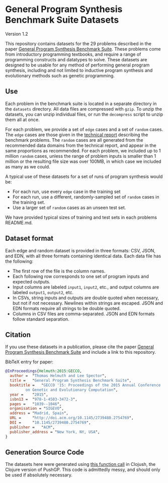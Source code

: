 # General Program Synthesis Benchmark Suite Datasets

Version 1.2

This repository contains datasets for the 29 problems described in the paper [General Program Synthesis Benchmark Suite](http://thelmuth.github.io/GECCO_2015_Benchmarks_Materials/). These problems come from introductory programming textbooks, and require a range of programming constructs and datatypes to solve. These datasets are designed to be usable for any method of performing general program synthesis, including and not limited to inductive program synthesis and evolutionary methods such as genetic programming.

## Use

Each problem in the benchmark suite is located in a separate directory in the `datasets` directory. All data files are compressed with `gzip`. To unzip the datasets, you can unzip individual files, or run the `decompress` script to unzip them all at once.

For each problem, we provide a set of `edge` cases and a set of `random` cases. The `edge` cases are those given in the [technical report](https://web.cs.umass.edu/publication/docs/2015/UM-CS-2015-006.pdf) describing the benchmark problems. The `random` cases are all generated from the recommended data domains from the technical report, and appear in the same proportions as recommended. For each problem, we included up to 1 million `random` cases, unless the range of problem inputs is smaller than 1 million or the resulting file size was over 100MB, in which case we included as many as we could.

A typical use of these datasets for a set of runs of program synthesis would be:

- For each run, use every `edge` case in the training set
- For each run, use a different, randomly-sampled set of `random` cases in the training set.
- Use a larger set of `random` cases as an unseen test set.

We have provided typical sizes of training and test sets in each problems README.md.

## Dataset format

Each edge and random dataset is provided in three formats: CSV, JSON, and EDN, with all three formats containing identical data. Each data file has the following:

- The first row of the file is the column names.
- Each following row corresponds to one set of program inputs and expected outputs.
- Input columns are labeled `input1`, `input2`, etc., and output columns are labeled `output1`, `output2`, etc.
- In CSVs, string inputs and outputs are double quoted when necessary, but not if not necessary. Newlines within strings are escaped. JSON and EDN formats require all strings to be double quoted.
- Columns in CSV files are comma-separated. JSON and EDN formats follow standard separation.

## Citation

If you use these datasets in a publication, please cite the paper [General Program Synthesis Benchmark Suite](http://thelmuth.github.io/GECCO_2015_Benchmarks_Materials/) and include a link to this repository.

BibTeX entry for paper:

```bibtex
@InProceedings{Helmuth:2015:GECCO,
  author =	"Thomas Helmuth and Lee Spector",
  title =	"General Program Synthesis Benchmark Suite",
  booktitle =	"GECCO '15: Proceedings of the 2015 Annual Conference
		 on Genetic and Evolutionary Computation",
  year = 	"2015",
  isbn13 =	"978-1-4503-3472-3",
  pages =	"1039--1046",
  organisation = "SIGEVO",
  address =	"Madrid, Spain",
  URL =  	"http://doi.acm.org/10.1145/2739480.2754769",
  DOI =  	"10.1145/2739480.2754769",
  publisher =	"ACM",
  publisher_address = "New York, NY, USA",
}
```

## Generation Source Code

The datasets here were generated using [this function call](https://github.com/thelmuth/Clojush/blob/ARCHIVE/2019-benchmark-dataset-generation/src/clojush/problems/software/test_case_data_generators.clj#L180-L181) in Clojush, the Clojure version of PushGP. This code is admittedly messy, and should only be used if absolutely necessary.
